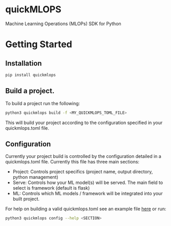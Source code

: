 # quickMLOPS
Machine Learning Operations (MLOPs) SDK for Python

# Getting Started

## Installation

```bash
pip install quickmlops
```

## Build a project. 

To build a project run the following:

```bash
python3 quickmlops build -f <MY_QUICKMLOPS_TOML_FILE>
```

This will build your project according to the configuration specified in your quickmlops.toml file.

## Configuration

Currently your project build is controlled by the configuration detailed in a quickmlops.toml file. Currently this file has three main sections:

- Project: Controls project specifics (project name, output directory, python management)
- Serve: Controls how your ML model(s) will be served. The main field to select is framework (default is flask)
- ML: Controls which ML models / framework will be integrated into your built project.

For help on building a valid quickmlops.toml see an example file [here](https://github.com/Jordan-M-Young/quickMLOPS/blob/main/quickmlops.toml) or run:

```bash
python3 quickmlops config --help <SECTION>
```
